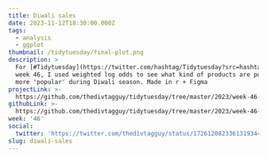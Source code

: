 ```yaml
---
title: Diwali sales
date: 2023-11-12T18:30:00.000Z
tags:
  - analysis
  - ggplot
thumbnail: /tidytuesday/final-plot.png
description: >
  For [#Tidytuesday](https://twitter.com/hashtag/Tidytuesday?src=hashtag_click)
  week 46, I used weighted log odds to see what kind of products are potentially
  more 'popular' during Diwali season. Made in r + Figma
projectLink: >-
  https://github.com/thedivtagguy/tidytuesday/tree/master/2023/week-46-nov-2023-diwali-sales
githubLink: >-
  https://github.com/thedivtagguy/tidytuesday/tree/master/2023/week-46-nov-2023-diwali-sales
week: '46'
social:
  twitter: 'https://twitter.com/thedivtagguy/status/1726120823361319344'
slug: diwali-sales
---
```


